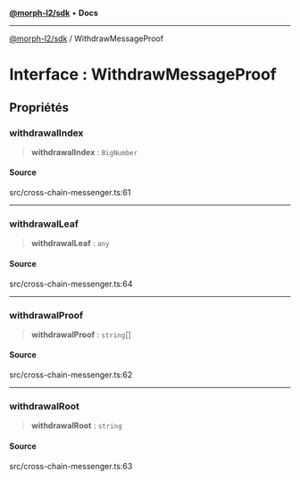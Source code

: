[**@morph-l2/sdk**](../globals.md) • **Docs**

***

[@morph-l2/sdk](../globals.md) / WithdrawMessageProof

# Interface : WithdrawMessageProof

## Propriétés

### withdrawalIndex

> **withdrawalIndex** : `BigNumber`

#### Source

src/cross-chain-messenger.ts:61

***

### withdrawalLeaf

> **withdrawalLeaf** : `any`

#### Source

src/cross-chain-messenger.ts:64

***

### withdrawalProof

> **withdrawalProof** : `string`[]

#### Source

src/cross-chain-messenger.ts:62

***

### withdrawalRoot

> **withdrawalRoot** : `string`

#### Source

src/cross-chain-messenger.ts:63
